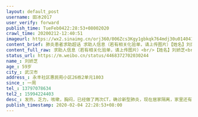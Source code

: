 ```yaml
---
layout: default_post
username: 田冰2017
user_verify: forward
publish_time: TueFeb0422:28:53+08002020
crawl_time: 20200212-12:40:51
imageurl: https://wx2.sinaimg.cn/orj360/006Zcs3Kgy1gbkqk764mdj30u0140412.jpg
content_brief: 肺炎患者求助超话 求助人信息（若有相关化验单，请上传图片）【姓名】刘娇芝【年龄】59岁【所在城市】武汉市【所在小区、社区】永丰社区惠民苑小区26栋2单元1803【患病时间】一周【联系方式】13797078634【其他紧急联系人】15994224403【病情描述】 发热，乏力，咳嗽，胸闷，已经做了两次C ...全文
content_full_raw: 求助人信息（若有相关化验单，请上传图片）<br/>【姓名】刘娇芝<br/>【年龄】59岁<br/>【所在城市】武汉市<br/>【所在小区、社区】永丰社区惠民苑小区26栋2单元1803<br/>【患病时间】一周<br/>【联系方式】13797078634<br/>【其他紧急联系人】15994224403<br/>【病情描述】发热，乏力，咳嗽，胸闷，已经做了两次CT，确诊新型肺炎，现在居家隔离，家里还有一个两岁的孩子一起居住，还有两个密切接触者，希望能得到救治！
status_url: https://m.weibo.cn/status/4468372702030244
name_: 刘娇芝
age_: 59岁
city_: 武汉市
address_: 永丰社区惠民苑小区26栋2单元1803
since_: 一周
tel_: 13797078634
tel2_: 15994224403
desc_: 发热，乏力，咳嗽，胸闷，已经做了两次CT，确诊新型肺炎，现在居家隔离，家里还有一个两岁的孩子一起居住，还有两个密切接触者，希望能得到救治！
publish_timestamp: 2020-02-04 22:28:53+08:00
---
```

